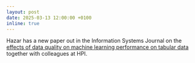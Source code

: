 ```yaml
---
layout: post
date: 2025-03-13 12:00:00 +0100
inline: true
---
```


Hazar has a new paper out in the Information Systems Journal on the [effects of data quality on machine learning performance on tabular data](https://www.sciencedirect.com/science/article/pii/S0306437925000341) together with colleagues at HPI. 